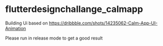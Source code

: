 # flutterdesignchallange_calmapp

Building Ui based on https://dribbble.com/shots/14235062-Calm-App-UI-Animation

Please run in release mode to get a good result


